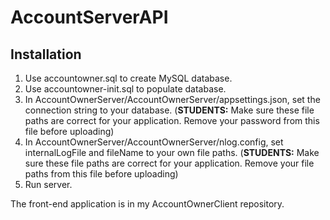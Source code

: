 # AccountServerAPI
## Installation
1. Use accountowner.sql to create MySQL database.
2. Use accountowner-init.sql to populate database.
3. In AccountOwnerServer/AccountOwnerServer/appsettings.json, set the connection string to your database. (**STUDENTS:** Make sure these file paths are correct for your application. Remove your password from this file before uploading)
4. In AccountOwnerServer/AccountOwnerServer/nlog.config, set internalLogFile and fileName to your own file paths. (**STUDENTS:** Make sure these file paths are correct for your application. Remove your file paths from this file before uploading)
5. Run server.

The front-end application is in my AccountOwnerClient repository.
